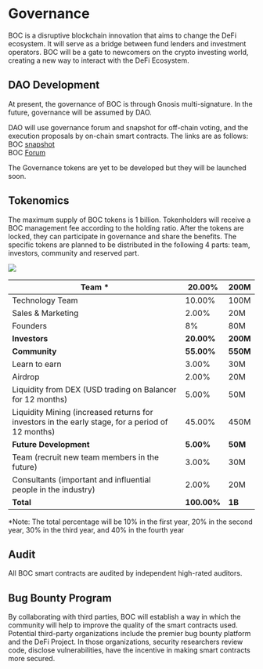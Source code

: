 # Governance

BOC is a disruptive blockchain innovation that aims to change the DeFi ecosystem. It will serve as a bridge between fund lenders and investment operators. BOC will be a gate to newcomers on the crypto investing world, creating a new way to interact with the DeFi Ecosystem.

## DAO Development

At present, the governance of BOC is through Gnosis multi-signature. In the future, governance will be assumed by DAO.

DAO will use governance forum and snapshot for off-chain voting, and the execution proposals by on-chain smart contracts. The links are as follows:  
BOC [snapshot](https://snapshot.org/#/bankofchain.eth)  
BOC [Forum](https://governance.bankofchain.io/)
  
The Governance tokens are yet to be developed but they will be launched soon.

## Tokenomics

The maximum supply of BOC tokens is 1 billion. Tokenholders will receive a BOC management fee according to the holding ratio. After the tokens are locked, they can participate in governance and share the benefits. The specific tokens are planned to be distributed in the following 4 parts: team, investors, community and reserved part.

![](../.gitbook/assets/TokenDistribution.png)

| **Team** *                                                                                        | **20.00%**  | **200M** |
| ------------------------------------------------------------------------------------------------ | ----------- | -------- |
| Technology Team                                                                                  | 10.00%      | 100M     |
| Sales & Marketing                                                                                | 2.00%       | 20M      |
| Founders                                                                                         | 8%          | 80M      |
| **Investors**                                                                                    | **20.00%**  | **200M** |
| **Community**                                                                                    | **55.00%**  | **550M** |
| Learn to earn                                                                                    | 3.00%       | 30M      |
| Airdrop                                                                                          | 2.00%       | 20M      |
| Liquidity from DEX (USD trading on Balancer for 12 months)                                       | 5.00%       | 50M      |
| Liquidity Mining (increased returns for investors in the early stage, for a period of 12 months) | 45.00%      | 450M     |
| **Future Development**                                                                           | **5.00%**   | **50M**  |
| Team (recruit new team members in the future)                                                    | 3.00%       | 30M      |
| Consultants (important and influential people in the industry)                                   | 2.00%       | 20M      |
| **Total**                                                                                        | **100.00%** | **1B**   |

\*Note: The total percentage will be 10% in the first year, 20% in the second year, 30% in the third year, and 40% in the fourth year

## Audit

All BOC smart contracts are audited by independent high-rated auditors.

## Bug Bounty Program

By collaborating with third parties, BOC will establish a way in which the community will help to improve the quality of the smart contracts used. Potential third-party organizations include the premier bug bounty platform and the DeFi Project. In those organizations, security researchers review code, disclose vulnerabilities, have the incentive in making smart contracts more secured.
